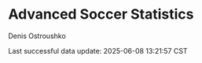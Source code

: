 # Advanced Soccer Statistics
Denis Ostroushko

<!-- gfm -->

Last successful data update: 2025-06-08 13:21:57 CST
